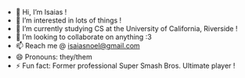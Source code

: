 - 👋 Hi, I’m Isaias !
- 👀 I’m interested in lots of things !
- 🌱 I’m currently studying CS at the University of California, Riverside !
- 💞️ I’m looking to collaborate on anything :3
- 📫 Reach me @ isaiasnoel@gmail.com
- 😄 Pronouns: they/them
- ⚡ Fun fact: Former professional Super Smash Bros. Ultimate  player !

<!---
mindisaias/mindisaias is a ✨ special ✨ repository because its `README.md` (this file) appears on your GitHub profile.
You can click the Preview link to take a look at your changes.
--->
